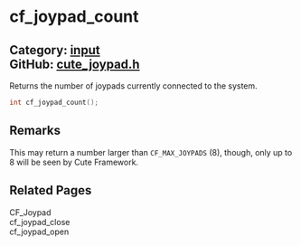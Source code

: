 [//]: # (This file is automatically generated by Cute Framework's docs parser.)
[//]: # (Do not edit this file by hand!)
[//]: # (See: https://github.com/RandyGaul/cute_framework/blob/master/samples/docs_parser.cpp)
[](../header.md ':include')

# cf_joypad_count

Category: [input](/api_reference?id=input)  
GitHub: [cute_joypad.h](https://github.com/RandyGaul/cute_framework/blob/master/include/cute_joypad.h)  
---

Returns the number of joypads currently connected to the system.

```cpp
int cf_joypad_count();
```

## Remarks

This may return a number larger than `CF_MAX_JOYPADS` (8), though, only up to 8 will
be seen by Cute Framework.

## Related Pages

CF_Joypad  
cf_joypad_close  
cf_joypad_open  
